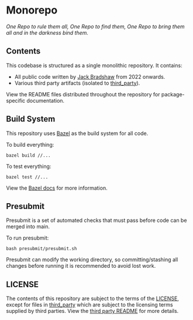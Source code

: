 # Monorepo

*One Repo to rule them all, One Repo to find them, One Repo to bring them all and in the darkness
bind them.*

## Contents

This codebase is structured as a single monolithic repository. It contains:

- All public code written by [Jack Bradshaw](https://jackbradshaw.io) from 2022 onwards.
- Various third party artifacts (isolated to [third_party](third_party)).

View the README files distributed throughout the repository for package-specific documentation.

## Build System

This repository uses [Bazel](https://bazel.build) as the build system for all code.

To build everything:

```
bazel build //...
```

To test everything:

```
bazel test //...
```

View the [Bazel docs](https://bazel.build) for more information.

## Presubmit

Presubmit is a set of automated checks that must pass before code can be merged into main.

To run presubmit:

```
bash presubmit/presubmit.sh
```

Presubmit can modify the working directory, so committing/stashing all changes before running it is
recommended to avoid lost work.

## LICENSE

The contents of this repository are subject to the terms of the [LICENSE](LICENSE), except for
files in [third_party](third_party) which are subject to the licensing terms supplied by third
parties. View the [third party README](/third_party/README.md) for more details.
